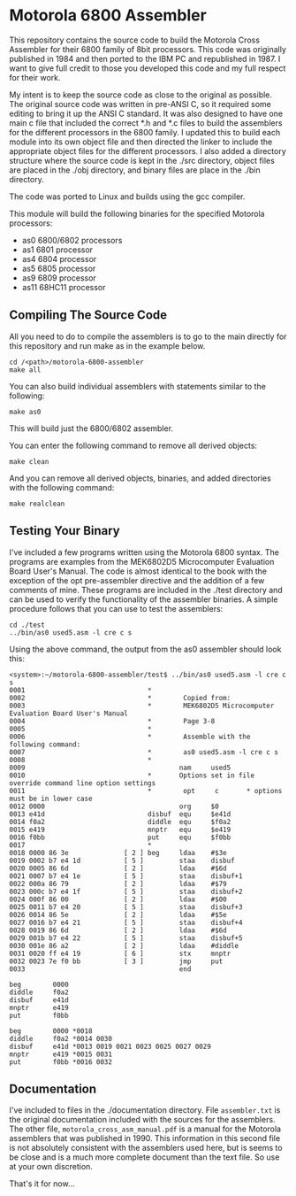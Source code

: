 # Motorola 6800 Assembler

This repository contains the source code to build the Motorola Cross Assembler for their 6800 family of 8bit processors.  This code was originally published in 1984 and then ported to the IBM PC and republished in 1987.  I want to give full credit to those you developed this code and my full respect for their work.

My intent is to keep the source code as close to the original as possible.  The original source code was written in pre-ANSI C, so it required some editing to bring it up the ANSI C standard.  It was also designed to have one main c file that included the correct *.h and *.c files to build the assemblers for the different processors in the 6800 family.  I updated this to build each module into its own object file and then directed the linker to include the appropriate object files for the different processors.  I also added a directory structure where the source code is kept in the ./src directory, object files are placed in the ./obj directory, and binary files are place in the ./bin directory.

The code was ported to Linux and builds using the gcc compiler.

This module will build the following binaries for the specified Motorola processors:

- as0   6800/6802 processors
- as1   6801 processor
- as4   6804 processor
- as5   6805 processor
- as9   6809 processor
- as11  68HC11 processor


## Compiling The Source Code

All you need to do to compile the assemblers is to go to the main directly for this repository and run make as in the example below.
```
cd /<path>/motorola-6800-assembler
make all
```
You can also build individual assemblers with statements similar to the following:
```
make as0
```
This will build just the 6800/6802 assembler.

You can enter the following command to remove all derived objects:
```
make clean
```
And you can remove all derived objects, binaries, and added directories with the following command:
```
make realclean
```

## Testing Your Binary

I've included a few programs written using the Motorola 6800 syntax.  The programs are examples from the MEK6802D5 Microcomputer Evaluation Board User's Manual.  The code is almost identical to the book with the exception of the opt pre-assembler directive and the addition of a few comments of mine.  These programs are included in the ./test directory and can be used to verify the functionality of the assembler binaries.  A simple procedure follows that you can use to test the assemblers:
```
cd ./test
../bin/as0 used5.asm -l cre c s
```
Using the above command, the output from the as0 assembler should look this:
```
<system>:~/motorola-6800-assembler/test$ ../bin/as0 used5.asm -l cre c s
0001                               *
0002                               *	    Copied from:
0003                               *	    MEK6802D5 Microcomputer Evaluation Board User's Manual
0004                               *	    Page 3-8
0005                               *
0006                               *	    Assemble with the following command:
0007                               *		as0 used5.asm -l cre c s
0008                               *
0009                                       nam     used5
0010                               *       Options set in file override command line option settings
0011                               *        opt     c       * options must be in lower case
0012 0000                                  org     $0
0013 e41d                          disbuf  equ     $e41d
0014 f0a2                          diddle  equ     $f0a2
0015 e419                          mnptr   equ     $e419
0016 f0bb                          put     equ     $f0bb
0017                               *
0018 0000 86 3e              [ 2 ] beg     ldaa    #$3e
0019 0002 b7 e4 1d           [ 5 ]         staa    disbuf
0020 0005 86 6d              [ 2 ]         ldaa    #$6d
0021 0007 b7 e4 1e           [ 5 ]         staa    disbuf+1
0022 000a 86 79              [ 2 ]         ldaa    #$79
0023 000c b7 e4 1f           [ 5 ]         staa    disbuf+2
0024 000f 86 00              [ 2 ]         ldaa    #$00
0025 0011 b7 e4 20           [ 5 ]         staa    disbuf+3
0026 0014 86 5e              [ 2 ]         ldaa    #$5e
0027 0016 b7 e4 21           [ 5 ]         staa    disbuf+4
0028 0019 86 6d              [ 2 ]         ldaa    #$6d
0029 001b b7 e4 22           [ 5 ]         staa    disbuf+5
0030 001e 86 a2              [ 2 ]         ldaa    #diddle
0031 0020 ff e4 19           [ 6 ]         stx     mnptr
0032 0023 7e f0 bb           [ 3 ]         jmp     put
0033                                       end

beg        0000
diddle     f0a2
disbuf     e41d
mnptr      e419
put        f0bb

beg        0000 *0018 
diddle     f0a2 *0014 0030 
disbuf     e41d *0013 0019 0021 0023 0025 0027 0029 
mnptr      e419 *0015 0031 
put        f0bb *0016 0032 
```


## Documentation

I've included to files in the ./documentation directory.  File `assembler.txt` is the original documentation included with the sources for the assemblers.  The other file, `motorola_cross_asm_manual.pdf` is a manual for the Motorola assemblers that was published in 1990.  This information in this second file is not absolutely consistent with the assemblers used here, but is seems to be close and is a much more complete document than the text file.  So use at your own discretion.

That's it for now...


